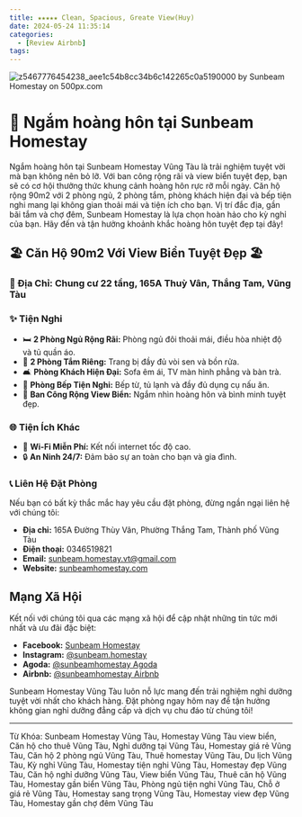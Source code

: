 ```yaml
---
title: ★★★★★ Clean, Spacious, Greate View(Huy)
date: 2024-05-24 11:35:14
categories:
  - [Review Airbnb]
tags:
---
```


 <img src='https://drscdn.500px.org/photo/1093686856/q%3D80_m%3D600/v2?sig=01f468a392b1dbff1e8423f940fcbe54733e74727488d7ced09c1b391a24834d' alt='z5467776454238_aee1c54b8cc34b6c142265c0a5190000 by Sunbeam Homestay on 500px.com' />

# 🌅 Ngắm hoàng hôn tại Sunbeam Homestay

Ngắm hoàng hôn tại Sunbeam Homestay Vũng Tàu là trải nghiệm tuyệt vời mà bạn không nên bỏ lỡ. Với ban công rộng rãi và view biển tuyệt đẹp, bạn sẽ có cơ hội thưởng thức khung cảnh hoàng hôn rực rỡ mỗi ngày. Căn hộ rộng 90m2 với 2 phòng ngủ, 2 phòng tắm, phòng khách hiện đại và bếp tiện nghi mang lại không gian thoải mái và tiện ích cho bạn. Vị trí đắc địa, gần bãi tắm và chợ đêm, Sunbeam Homestay là lựa chọn hoàn hảo cho kỳ nghỉ của bạn. Hãy đến và tận hưởng khoảnh khắc hoàng hôn tuyệt đẹp tại đây!

## 🏖 Căn Hộ 90m2 Với View Biển Tuyệt Đẹp 🏖

### 📌 Địa Chỉ: Chung cư 22 tầng, 165A Thuỳ Vân, Thắng Tam, Vũng Tàu

### ✨ Tiện Nghi

- 🛏 **2 Phòng Ngủ Rộng Rãi:** Phòng ngủ đôi thoải mái, điều hòa nhiệt độ và tủ quần áo.
- 🚿 **2 Phòng Tắm Riêng:** Trang bị đầy đủ vòi sen và bồn rửa.
- 🛋 **Phòng Khách Hiện Đại:** Sofa êm ái, TV màn hình phẳng và bàn trà.
- 🍳 **Phòng Bếp Tiện Nghi:** Bếp từ, tủ lạnh và đầy đủ dụng cụ nấu ăn.
- 🌅 **Ban Công Rộng View Biển:** Ngắm nhìn hoàng hôn và bình minh tuyệt đẹp.

### 🌐 Tiện Ích Khác

- 📶 **Wi-Fi Miễn Phí:** Kết nối internet tốc độ cao.
- 🔒 **An Ninh 24/7:** Đảm bảo sự an toàn cho bạn và gia đình.

### 📞 Liên Hệ Đặt Phòng

Nếu bạn có bất kỳ thắc mắc hay yêu cầu đặt phòng, đừng ngần ngại liên hệ với chúng tôi:

- **Địa chỉ:** 165A Đường Thùy Vân, Phường Thắng Tam, Thành phố Vũng Tàu
- **Điện thoại:** 0346519821
- **Email:** sunbeam.homestay.vt@gmail.com
- **Website:** [sunbeamhomestay.com](http://sunbeamhomestay.com)

## Mạng Xã Hội

Kết nối với chúng tôi qua các mạng xã hội để cập nhật những tin tức mới nhất và ưu đãi đặc biệt:

- **Facebook:** [Sunbeam Homestay](http://www.facebook.com/sunbeamhomestay)
- **Instagram:** [@sunbeam.homestay](https://www.instagram.com/sunbeam.homestay)
- **Agoda:** [@sunbeamhomestay Agoda](https://www.agoda.com/vi-vn/seaview-50m-from-beach-2-bedrooms-bluesea/hotel/vung-tau-vn.html?ds=kJ0zn2gFOIAcm%2FzB)
- **Airbnb:** [@sunbeamhomestay Airbnb](https://airbnb.com/h/sunbeam-homestay)

Sunbeam Homestay Vũng Tàu luôn nỗ lực mang đến trải nghiệm nghỉ dưỡng tuyệt vời nhất cho khách hàng. Đặt phòng ngay hôm nay để tận hưởng không gian nghỉ dưỡng đẳng cấp và dịch vụ chu đáo từ chúng tôi!

---

Từ Khóa: Sunbeam Homestay Vũng Tàu, Homestay Vũng Tàu view biển, Căn hộ cho thuê Vũng Tàu, Nghỉ dưỡng tại Vũng Tàu, Homestay giá rẻ Vũng Tàu, Căn hộ 2 phòng ngủ Vũng Tàu, Thuê homestay Vũng Tàu, Du lịch Vũng Tàu, Kỳ nghỉ Vũng Tàu, Homestay tiện nghi Vũng Tàu, Homestay đẹp Vũng Tàu, Căn hộ nghỉ dưỡng Vũng Tàu, View biển Vũng Tàu, Thuê căn hộ Vũng Tàu, Homestay gần biển Vũng Tàu, Phòng ngủ tiện nghi Vũng Tàu, Chỗ ở giá rẻ Vũng Tàu, Homestay sang trọng Vũng Tàu, Homestay view đẹp Vũng Tàu, Homestay gần chợ đêm Vũng Tàu
